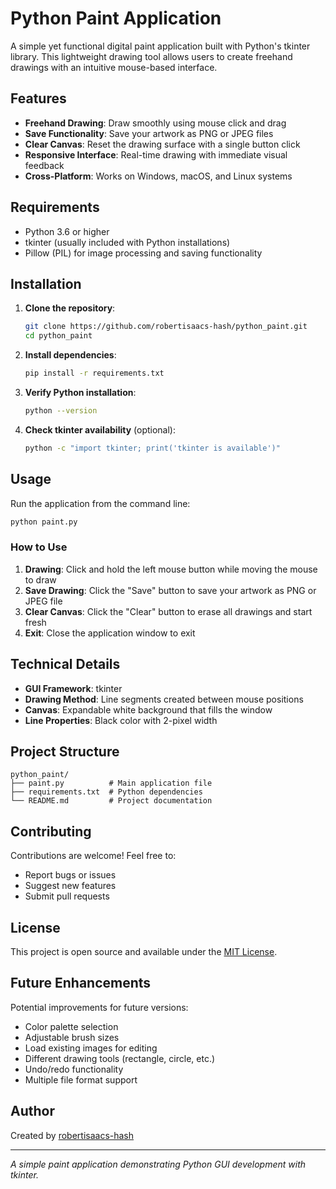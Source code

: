 # Python Paint Application

A simple yet functional digital paint application built with Python's tkinter library. This lightweight drawing tool allows users to create freehand drawings with an intuitive mouse-based interface.

## Features

- **Freehand Drawing**: Draw smoothly using mouse click and drag
- **Save Functionality**: Save your artwork as PNG or JPEG files
- **Clear Canvas**: Reset the drawing surface with a single button click
- **Responsive Interface**: Real-time drawing with immediate visual feedback
- **Cross-Platform**: Works on Windows, macOS, and Linux systems

## Requirements

- Python 3.6 or higher
- tkinter (usually included with Python installations)
- Pillow (PIL) for image processing and saving functionality

## Installation

1. **Clone the repository**:
   ```bash
   git clone https://github.com/robertisaacs-hash/python_paint.git
   cd python_paint
   ```

2. **Install dependencies**:
   ```bash
   pip install -r requirements.txt
   ```

3. **Verify Python installation**:
   ```bash
   python --version
   ```

4. **Check tkinter availability** (optional):
   ```bash
   python -c "import tkinter; print('tkinter is available')"
   ```

## Usage

Run the application from the command line:

```bash
python paint.py
```

### How to Use

1. **Drawing**: Click and hold the left mouse button while moving the mouse to draw
2. **Save Drawing**: Click the "Save" button to save your artwork as PNG or JPEG file
3. **Clear Canvas**: Click the "Clear" button to erase all drawings and start fresh
4. **Exit**: Close the application window to exit

## Technical Details

- **GUI Framework**: tkinter
- **Drawing Method**: Line segments created between mouse positions
- **Canvas**: Expandable white background that fills the window
- **Line Properties**: Black color with 2-pixel width

## Project Structure

```
python_paint/
├── paint.py          # Main application file
├── requirements.txt  # Python dependencies
└── README.md         # Project documentation
```

## Contributing

Contributions are welcome! Feel free to:

- Report bugs or issues
- Suggest new features
- Submit pull requests

## License

This project is open source and available under the [MIT License](LICENSE).

## Future Enhancements

Potential improvements for future versions:

- Color palette selection
- Adjustable brush sizes  
- Load existing images for editing
- Different drawing tools (rectangle, circle, etc.)
- Undo/redo functionality
- Multiple file format support

## Author

Created by [robertisaacs-hash](https://github.com/robertisaacs-hash)

---

*A simple paint application demonstrating Python GUI development with tkinter.*